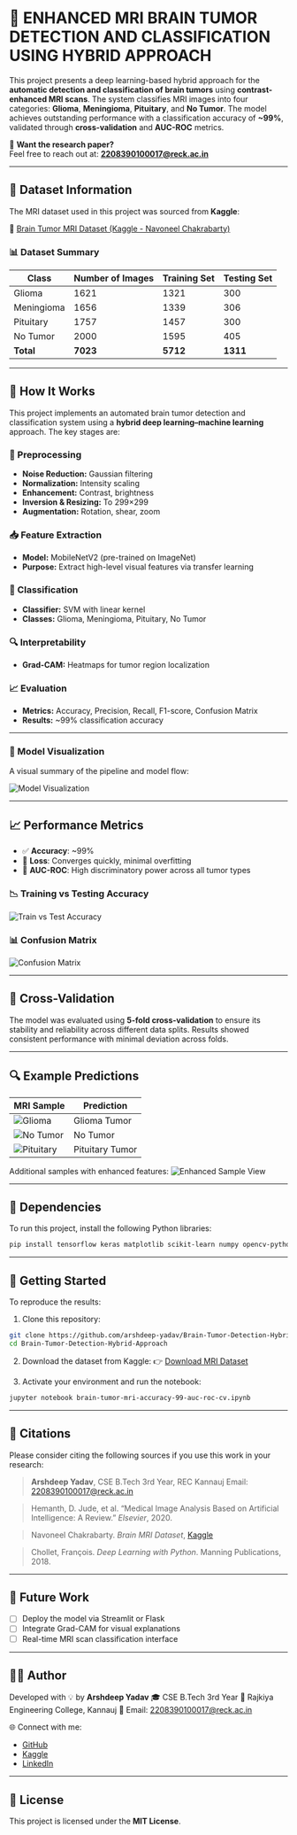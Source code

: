 # 🧠 ENHANCED MRI BRAIN TUMOR DETECTION AND CLASSIFICATION USING HYBRID APPROACH

This project presents a deep learning-based hybrid approach for the **automatic detection and classification of brain tumors** using **contrast-enhanced MRI scans**. The system classifies MRI images into four categories: **Glioma**, **Meningioma**, **Pituitary**, and **No Tumor**. The model achieves outstanding performance with a classification accuracy of **~99%**, validated through **cross-validation** and **AUC-ROC** metrics.

📩 **Want the research paper?**  
Feel free to reach out at: **2208390100017@reck.ac.in**

---

## 📂 Dataset Information

The MRI dataset used in this project was sourced from **Kaggle**:

🔗 [Brain Tumor MRI Dataset (Kaggle - Navoneel Chakrabarty)](https://www.kaggle.com/datasets/navoneel/brain-mri-images-for-brain-tumor-detection)

### 📊 Dataset Summary

| Class      | Number of Images | Training Set | Testing Set |
| ---------- | ---------------- | ------------ | ----------- |
| Glioma     | 1621             | 1321         | 300         |
| Meningioma | 1656             | 1339         | 306         |
| Pituitary  | 1757             | 1457         | 300         |
| No Tumor   | 2000             | 1595         | 405         |
| **Total**  | **7023**         | **5712**     | **1311**    |

---

## 🧠 How It Works

This project implements an automated brain tumor detection and classification system using a **hybrid deep learning–machine learning** approach. The key stages are:

### 🔄 Preprocessing
- **Noise Reduction:** Gaussian filtering  
- **Normalization:** Intensity scaling  
- **Enhancement:** Contrast, brightness  
- **Inversion & Resizing:** To 299×299  
- **Augmentation:** Rotation, shear, zoom

### 📥 Feature Extraction
- **Model:** MobileNetV2 (pre-trained on ImageNet)  
- **Purpose:** Extract high-level visual features via transfer learning

### 🧮 Classification
- **Classifier:** SVM with linear kernel  
- **Classes:** Glioma, Meningioma, Pituitary, No Tumor

### 🔍 Interpretability
- **Grad-CAM:** Heatmaps for tumor region localization

### 📈 Evaluation
- **Metrics:** Accuracy, Precision, Recall, F1-score, Confusion Matrix  
- **Results:** ~99% classification accuracy

---

### 🧩 Model Visualization

A visual summary of the pipeline and model flow:

![Model Visualization](visualselection.png)

---

## 📈 Performance Metrics

* ✅ **Accuracy**: ~99%  
* 🧮 **Loss**: Converges quickly, minimal overfitting  
* 📌 **AUC-ROC**: High discriminatory power across all tumor types

### 📉 Training vs Testing Accuracy

![Train vs Test Accuracy](train%20vs%20test.png)

### 📊 Confusion Matrix

![Confusion Matrix](confusion_matrix.png)

---

## 🧪 Cross-Validation

The model was evaluated using **5-fold cross-validation** to ensure its stability and reliability across different data splits. Results showed consistent performance with minimal deviation across folds.

---

## 🔍 Example Predictions

| MRI Sample                         | Prediction      |
| ---------------------------------- | --------------- |
| ![Glioma](predic_glioma.png)       | Glioma Tumor    |
| ![No Tumor](predic_notumor.png)    | No Tumor        |
| ![Pituitary](predic_pituitory.png) | Pituitary Tumor |

Additional samples with enhanced features:
![Enhanced Sample View](get_samples_with_enhancement.png)

---

## 🧠 Dependencies

To run this project, install the following Python libraries:

```bash
pip install tensorflow keras matplotlib scikit-learn numpy opencv-python
````

---

## 🚀 Getting Started

To reproduce the results:

1. Clone this repository:

```bash
git clone https://github.com/arshdeep-yadav/Brain-Tumor-Detection-Hybrid-Approach.git
cd Brain-Tumor-Detection-Hybrid-Approach
```

2. Download the dataset from Kaggle:
   👉 [Download MRI Dataset](https://www.kaggle.com/datasets/navoneel/brain-mri-images-for-brain-tumor-detection)

3. Activate your environment and run the notebook:

```bash
jupyter notebook brain-tumor-mri-accuracy-99-auc-roc-cv.ipynb
```

---

## 📜 Citations

Please consider citing the following sources if you use this work in your research:

> **Arshdeep Yadav**, CSE B.Tech 3rd Year, REC Kannauj
> Email: [2208390100017@reck.ac.in](mailto:2208390100017@reck.ac.in)

> Hemanth, D. Jude, et al. “Medical Image Analysis Based on Artificial Intelligence: A Review.” *Elsevier*, 2020.

> Navoneel Chakrabarty. *Brain MRI Dataset*, [Kaggle](https://www.kaggle.com/datasets/navoneel/brain-mri-images-for-brain-tumor-detection)

> Chollet, François. *Deep Learning with Python*. Manning Publications, 2018.

---

## 📌 Future Work

* [ ] Deploy the model via Streamlit or Flask
* [ ] Integrate Grad-CAM for visual explanations
* [ ] Real-time MRI scan classification interface

---

## 👨‍💻 Author

Developed with 💡 by **Arshdeep Yadav**
🎓 CSE B.Tech 3rd Year
🏫 Rajkiya Engineering College, Kannauj
📧 Email: [2208390100017@reck.ac.in](mailto:2208390100017@reck.ac.in)

🌐 Connect with me:

* [GitHub](https://github.com/arshdeep-yadav)
* [Kaggle](https://www.kaggle.com/arshdeepyadav)
* [LinkedIn](https://www.linkedin.com/in/arshdeep-yadav/)

---

## 📄 License

This project is licensed under the **MIT License**.

```
